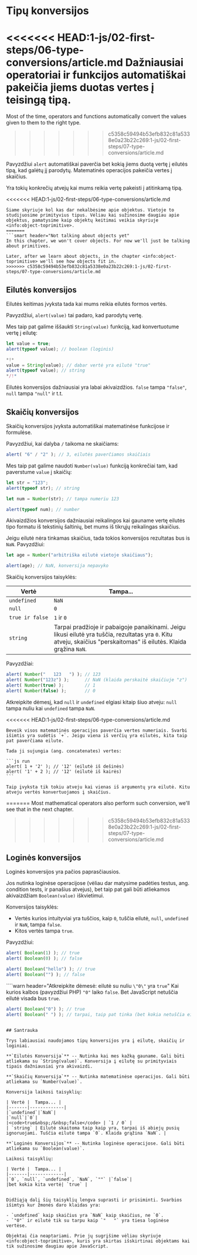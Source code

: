 # Tipų konversijos 

<<<<<<< HEAD:1-js/02-first-steps/06-type-conversions/article.md
Dažniausiai operatoriai ir funkcijos automatiškai pakeičia jiems duotas vertes į teisingą tipą. 
=======
Most of the time, operators and functions automatically convert the values given to them to the right type.
>>>>>>> c5358c59494b53efb832c81a5338e0a23b22c269:1-js/02-first-steps/07-type-conversions/article.md

Pavyzdžiui `alert` automatiškai paverčia bet kokią jiems duotą vertę į eilutės tipą, kad galėtų jį parodytų. Matematinės operacijos pakeičia vertes į skaičius.

Yra tokių konkrečių atvejų kai mums reikia vertę pakeisti į atitinkamą tipą.

<<<<<<< HEAD:1-js/02-first-steps/06-type-conversions/article.md
```smart header="Dar nekalbame apie objektus"
Šiame skyriuje kol kas dar nekalbėsime apie objektus. Vietoje to studijuosime primityvius tipus. Vėliau kai sužinosime daugiau apie objektus, pamatysime kaip objektų keitimai veikia skyriuje <info:object-toprimitive>.
=======
```smart header="Not talking about objects yet"
In this chapter, we won't cover objects. For now we'll just be talking about primitives.

Later, after we learn about objects, in the chapter <info:object-toprimitive> we'll see how objects fit in.
>>>>>>> c5358c59494b53efb832c81a5338e0a23b22c269:1-js/02-first-steps/07-type-conversions/article.md
```

## Eilutės konversijos

Eilutės keitimas įvyksta tada kai mums reikia eilutės formos vertės.

Pavyzdžiui, `alert(value)` tai padaro, kad parodytų vertę.

Mes taip pat galime iššaukti `String(value)` funkciją, kad konvertuotume vertę į eilutę:

```js run
let value = true;
alert(typeof value); // boolean (loginis)

*!*
value = String(value); // dabar vertė yra eilutė "true"
alert(typeof value); // string
*/!*
```

Eilutės konversijos dažniausiai yra labai akivaizdžios. `false` tampa `"false"`, `null` tampa `"null"` ir t.t.

## Skaičių konversijos

Skaičių konversijos įvyksta automatiškai matematinėse funkcijose ir formulėse. 

Pavyzdžiui, kai dalyba `/` taikoma ne skaičiams:

```js run
alert( "6" / "2" ); // 3, eilutės paverčiamos skaičiais
```

Mes taip pat galime naudoti `Number(value)` funkciją konkrečiai tam, kad paverstume `value` į skaičių:

```js run
let str = "123";
alert(typeof str); // string

let num = Number(str); // tampa numeriu 123

alert(typeof num); // number
```

Akivaizdžios konversijos dažniausiai reikalingos kai gauname vertę eilutės tipo formatu iš tekstinių šaltinių, bet mums iš tikrųjų reikalingas skaičius. 

Jeigu eilutė nėra tinkamas skaičius, tada tokios konversijos rezultatas bus is `NaN`. Pavyzdžiui:

```js run
let age = Number("arbitriška eilutė vietoje skaičiaus");

alert(age); // NaN, konversija nepavyko
```

Skaičių konversijos taisyklės:

| Vertė |  Tampa... |
|-------|-------------|
|`undefined`|`NaN`|
|`null`|`0`|
|<code>true&nbsp;ir&nbsp;false</code> | `1` ir `0` |
| `string` | Tarpai pradžioje ir pabaigoje panaikinami. Jeigu likusi eilutė yra tuščia, rezultatas yra `0`. Kitu atveju, skaičius "perskaitomas" iš eilutės. Klaida grąžina `NaN`. |

Pavyzdžiai:

```js run
alert( Number("   123   ") ); // 123
alert( Number("123z") );      // NaN (klaida perskaitė skaičiuje "z")
alert( Number(true) );        // 1
alert( Number(false) );       // 0
```

Atkreipkite dėmesį, kad `null` ir `undefined` elgiasi kitaip šiuo atveju: `null` tampa nuliu kai `undefined` tampa `NaN`.

<<<<<<< HEAD:1-js/02-first-steps/06-type-conversions/article.md
````smart header="Sudėtis '+' sujungia eilutes"
Beveik visos matematinės operacijos paverčia vertes numeriais. Svarbi išimtis yra sudėtis `+`. Jeigu viena iš verčių yra eilutės, kita taip pat paverčiama eilute.

Tada ji sujungia (ang. concatenates) vertes:

```js run
alert( 1 + '2' ); // '12' (eilutė iš dešinės)
alert( '1' + 2 ); // '12' (eilutė iš kairės)
```

Taip įvyksta tik tokiu atveju kai vienas iš argumentų yra eilutė. Kitu atveju vertės konvertuojamos į skaičius.
````
=======
Most mathematical operators also perform such conversion, we'll see that in the next chapter.
>>>>>>> c5358c59494b53efb832c81a5338e0a23b22c269:1-js/02-first-steps/07-type-conversions/article.md

## Loginės konversijos

Loginės konversijos yra pačios paprasčiausios. 

Jos nutinka loginėse operacijose (vėliau dar matysime padėties testus, ang. condition tests, ir panašius atvejus), bet taip pat gali būti atliekamos akivaizdžiam `Boolean(value)` iškvietimui.

Konversijos taisyklės:

- Vertės kurios intuityviai yra tuščios, kaip `0`, tuščia eilutė, `null`, `undefined` ir `NaN`, tampa `false`.
- Kitos vertės tampa `true`.

Pavyzdžiui:

```js run
alert( Boolean(1) ); // true
alert( Boolean(0) ); // false

alert( Boolean("hello") ); // true
alert( Boolean("") ); // false
```

````warn header="Atkreipkite dėmesė: eilutė su nuliu `\"0\"` yra `true`"
Kai kurios kalbos (pavyzdžiui PHP) `"0"` laiko `false`. Bet JavaScript netuščia eilutė visada bus `true`.

```js run
alert( Boolean("0") ); // true
alert( Boolean(" ") ); // tarpai, taip pat tinka (bet kokia netuščia eilutė yra tinkama - true)
```
````

## Santrauka

Trys labiausiai naudojamos tipų konversijos yra į eilutę, skaičių ir loginiai.

**`Eilutės Konversija`** -- Nutinka kai mes kažką gauname. Gali būti atliekama su `String(value)`. Konversija į eilutę su primityviais tipais dažniausiai yra akivaizdi. 

**`Skaičių Konversija`** -- Nutinka matematinėse operacijos. Gali būti atliekama su `Number(value)`.

Konversija laikosi taisyklių:

| Vertė |  Tampa... |
|-------|-------------|
|`undefined`|`NaN`|
|`null`|`0`|
|<code>true&nbsp;/&nbsp;false</code> | `1 / 0` |
| `string` | Eilutė skaitoma taip kaip yra, tarpai iš abiejų pusių ignoruojami. Tuščia eilutė tampa `0`. Klaida grąžina `NaN`. |

**`Loginės Konversijos`** -- Nutinka loginėse operacijose. Gali būti atliekama su `Boolean(value)`.

Laikosi taisyklių:

| Vertė |  Tampa... |
|-------|-------------|
|`0`, `null`, `undefined`, `NaN`, `""` |`false`|
|bet kokia kita vertė| `true` |


Didžiąją dalį šių taisyklių lengva suprasti ir prisiminti. Svarbios išimtys kur žmonės daro klaidas yra:

- `undefined` kaip skaičius yra `NaN` kaip skaičius, ne `0`.
- `"0"` ir eilutė tik su tarpu kaip `"   "` yra tiesa loginėse vertėse.

Objektai čia neaptariami. Prie jų sugrįšime vėliau skyriuje <info:object-toprimitive>, kuris yra skirtas išskirtinai objektams kai tik sužinosime daugiau apie JavaScript.
